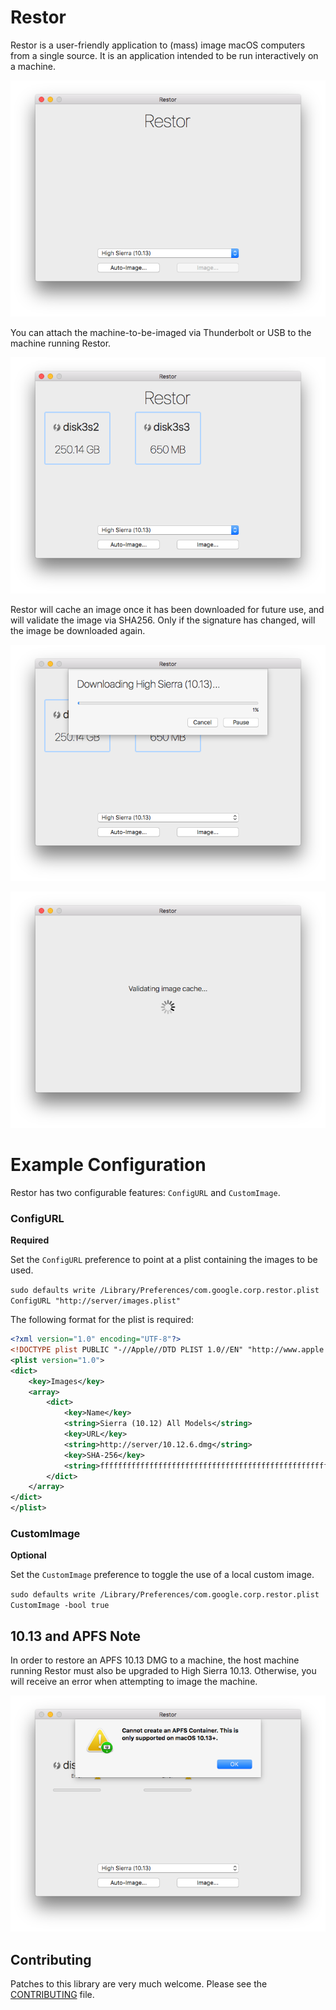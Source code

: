 # Restor

Restor is a user-friendly application to (mass) image macOS computers from a single source. It is an application intended to be run interactively on a machine.

<p align="center">
<a href="#restor--">
<img src="./images/restor.png" alt="Restor" />
</a>
</p>

You can attach the machine-to-be-imaged via Thunderbolt or USB to the machine running Restor.

<p align="center">
<a href="#restor_disk_choice--">
<img src="./images/restor_disk_choice.png" alt="Restor Disk Choice" />
</a>
</p>

Restor will cache an image once it has been downloaded for future use, and will validate the image via SHA256. Only if the signature has changed, will the image be downloaded again.

<p align="center">
<a href="#restor_progress--">
<img src="./images/restor_progress.png" alt="Restor Download Progress" />
</a>
</p>

<p align="center">
<a href="#restor_validate--">
<img src="./images/restor_validate.png" alt="Restor Image Validation" />
</a>
</p>

# Example Configuration

Restor has two configurable features: `ConfigURL` and `CustomImage`.

### ConfigURL

__Required__

Set the `ConfigURL` preference to point at a plist containing the images to be used.

`sudo defaults write /Library/Preferences/com.google.corp.restor.plist ConfigURL "http://server/images.plist"`

The following format for the plist is required:

```xml
<?xml version="1.0" encoding="UTF-8"?>
<!DOCTYPE plist PUBLIC "-//Apple//DTD PLIST 1.0//EN" "http://www.apple.com/DTDs/PropertyList-1.0.dtd">
<plist version="1.0">
<dict>
	<key>Images</key>
	<array>
		<dict>
			<key>Name</key>
			<string>Sierra (10.12) All Models</string>
			<key>URL</key>
			<string>http://server/10.12.6.dmg</string>
			<key>SHA-256</key>
			<string>ffffffffffffffffffffffffffffffffffffffffffffffffffffffffffffffff</string>
		</dict>
	</array>
</dict>
</plist>
```

### CustomImage

__Optional__

Set the `CustomImage` preference to toggle the use of a local custom image.

`sudo defaults write /Library/Preferences/com.google.corp.restor.plist CustomImage -bool true`

## 10.13 and APFS Note
In order to restore an APFS 10.13 DMG to a machine, the host machine running Restor must also be upgraded to High Sierra 10.13. Otherwise, you will receive an error when attempting to image the machine.

<p align="center">
<a href="#restor_apfs_error--">
<img src="./images/restor_apfs_error.png" alt="Restor APFS Error" />
</a>
</p>

## Contributing

Patches to this library are very much welcome.
Please see the [CONTRIBUTING](https://github.com/google/macops-molxpcconecction/blob/master/CONTRIBUTING.md) file.

